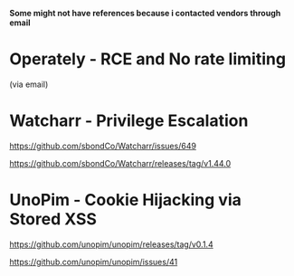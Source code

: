 **Some might not have references because i contacted vendors through email**

<h1>Operately - RCE and No rate limiting</h1>

(via email)

<h1>Watcharr - Privilege Escalation</h1>

https://github.com/sbondCo/Watcharr/issues/649

https://github.com/sbondCo/Watcharr/releases/tag/v1.44.0

<h1>UnoPim - Cookie Hijacking via Stored XSS</h1>

https://github.com/unopim/unopim/releases/tag/v0.1.4

https://github.com/unopim/unopim/issues/41
